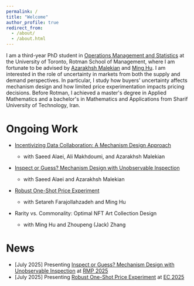```yaml
---
permalink: /
title: "Welcome"
author_profile: true
redirect_from: 
  - /about/
  - /about.html
---
```


I am a third-year PhD student in [Operations Management and Statistics](https://www.rotman.utoronto.ca/programs/phd-program/major-areas-of-study/opm-accordions/) at the University of Toronto, Rotman School of Management, where I am fortunate to be advised by [Azarakhsh Malekian](https://discover.research.utoronto.ca/22380-azarakhsh-malekian) and [Ming Hu](https://discover.research.utoronto.ca/21567-ming-hu). I am interested in the role of uncertainty in markets from both the supply and demand perspectives. In particular, I study how buyers' uncertainty affects mechanism design and how limited price experimentation impacts pricing decisions. Before Rotman, I achieved a master's degree in Applied Mathematics and a bachelor's in Mathematics and Applications from Sharif University of Technology, Iran. 

Ongoing Work
======
- [Incentivizing Data Collaboration: A Mechanism Design Approach](https://papers.ssrn.com/sol3/papers.cfm?abstract_id=5297868)
  - with Saeed Alaei, Ali Makhdoumi, and Azarakhsh Malekian
       
- [Inspect or Guess? Mechanism Design with Unobservable Inspection](https://papers.ssrn.com/sol3/papers.cfm?abstract_id=5146874)
  - with Saeed Alaei and Azarakhsh Malekian

- [Robust One-Shot Price Experiment](https://papers.ssrn.com/sol3/papers.cfm?abstract_id=4899852)
  - with Setareh Farajollahzadeh and Ming Hu
 
- Rarity vs. Commonality: Optimal NFT Art Collection Design
  - with Ming Hu and Zhoupeng (Jack) Zhang
 

News
======
- [July 2025] Presenting [Inspect or Guess? Mechanism Design with Unobservable Inspection](https://papers.ssrn.com/sol3/papers.cfm?abstract_id=5146874) at [RMP 2025](https://business.columbia.edu/2025-informs-conference)
- [July 2025] Presenting [Robust One-Shot Price Experiment](https://papers.ssrn.com/sol3/papers.cfm?abstract_id=4899852) at [EC 2025](https://ec25.sigecom.org/)
